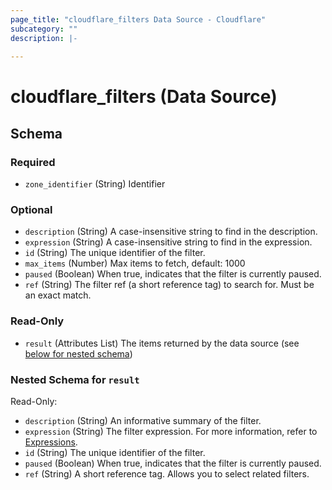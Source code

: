 ```yaml
---
page_title: "cloudflare_filters Data Source - Cloudflare"
subcategory: ""
description: |-
  
---
```


# cloudflare_filters (Data Source)




<!-- schema generated by tfplugindocs -->
## Schema

### Required

- `zone_identifier` (String) Identifier

### Optional

- `description` (String) A case-insensitive string to find in the description.
- `expression` (String) A case-insensitive string to find in the expression.
- `id` (String) The unique identifier of the filter.
- `max_items` (Number) Max items to fetch, default: 1000
- `paused` (Boolean) When true, indicates that the filter is currently paused.
- `ref` (String) The filter ref (a short reference tag) to search for. Must be an exact match.

### Read-Only

- `result` (Attributes List) The items returned by the data source (see [below for nested schema](#nestedatt--result))

<a id="nestedatt--result"></a>
### Nested Schema for `result`

Read-Only:

- `description` (String) An informative summary of the filter.
- `expression` (String) The filter expression. For more information, refer to [Expressions](https://developers.cloudflare.com/ruleset-engine/rules-language/expressions/).
- `id` (String) The unique identifier of the filter.
- `paused` (Boolean) When true, indicates that the filter is currently paused.
- `ref` (String) A short reference tag. Allows you to select related filters.


